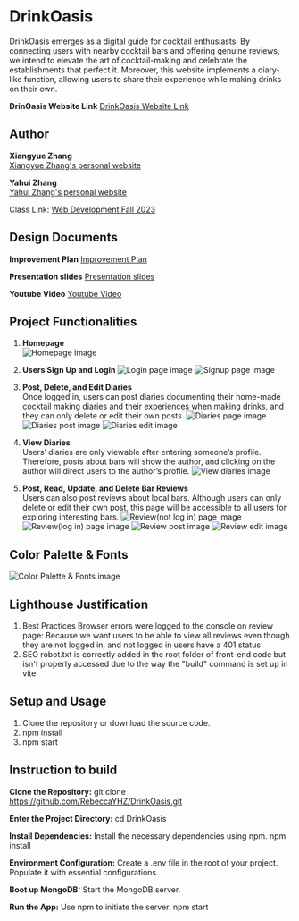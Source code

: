 # DrinkOasis

DrinkOasis emerges as a digital guide for cocktail enthusiasts. By connecting users with nearby cocktail bars and offering genuine reviews, we intend to elevate the art of cocktail-making and celebrate the establishments that perfect it. Moreover, this website implements a diary-like function, allowing users to share their experience while making drinks on their own. 

**DrinOasis Website Link**
[DrinkOasis Website Link](https://drinkoasisv2.onrender.com/)

## Author

**Xiangyue Zhang**  
[Xiangyue Zhang's personal website](https://rebeccazzha.github.io/)

**Yahui Zhang**  
[Yahui Zhang's personal website](https://rebeccayhz.github.io/Welcome-to-know-me/)

Class Link: [Web Development Fall 2023](https://johnguerra.co/classes/webDevelopment_fall_2023/)

## Design Documents

**Improvement Plan**
[Improvement Plan](https://docs.google.com/document/d/10Jnv5J87FlGdX1pgOJYjYwuSxs-AQHQ1Out3IFNADDw/edit?usp=sharing)

**Presentation slides**
[Presentation slides](https://www.canva.com/design/DAFzp16hnU8/TpF0pr1Au025IUZH15PuIw/edit?utm_content=DAFzp16hnU8&utm_campaign=designshare&utm_medium=link2&utm_source=sharebutton)

**Youtube Video**
[Youtube Video](https://youtu.be/4yUA7QiihvQ)

## Project Functionalities

1. **Homepage**  
   ![Homepage image](https://github.com/RebeccaYHZ/DrinkOasis/blob/Revised-Usability/vite-project/src/assets/img/homepage.png)
   
2. **Users Sign Up and Login**
   ![Login page image](https://github.com/RebeccaYHZ/DrinkOasis/blob/Revised-Usability/vite-project/src/assets/img/login.png)
   ![Signup page image](https://github.com/RebeccaYHZ/DrinkOasis/blob/Revised-Usability/vite-project/src/assets/img/registeration.png)

3. **Post, Delete, and Edit Diaries**  
   Once logged in, users can post diaries documenting their home-made cocktail making diaries and their experiences when making drinks, and they can only delete or edit their own posts.
   ![Diaries page image](https://github.com/RebeccaYHZ/DrinkOasis/blob/Revised-Usability/vite-project/src/assets/img/diaries.png)
   ![Diaries post image](https://github.com/RebeccaYHZ/DrinkOasis/blob/Revised-Usability/vite-project/src/assets/img/postdiary.png)
   ![Diaries edit image](https://github.com/RebeccaYHZ/DrinkOasis/blob/Revised-Usability/vite-project/src/assets/img/editdiary.png)

4. **View Diaries**  
   Users’ diaries are only viewable after entering someone’s profile. Therefore, posts about bars will show the author, and clicking on the author will direct users to the author’s profile.
   ![View diaries image](https://github.com/RebeccaYHZ/DrinkOasis/blob/Revised-Usability/vite-project/src/assets/img/otherdiary.png)

5. **Post, Read, Update, and Delete Bar Reviews**  
   Users can also post reviews about local bars. Although users can only delete or edit their own post, this page will be accessible to all users for exploring interesting bars.
   ![Review(not log in) page image](https://github.com/RebeccaYHZ/DrinkOasis/blob/Revised-Usability/vite-project/src/assets/img/reviewnotlogin.png)
   ![Review(log in) page image](https://github.com/RebeccaYHZ/DrinkOasis/blob/Revised-Usability/vite-project/src/assets/img/reviews.png)
   ![Review post image](https://github.com/RebeccaYHZ/DrinkOasis/blob/Revised-Usability/vite-project/src/assets/img/postreview.png)
   ![Review edit image](https://github.com/RebeccaYHZ/DrinkOasis/blob/Revised-Usability/vite-project/src/assets/img/editreview.png)


## Color Palette & Fonts
![Color Palette & Fonts image](https://github.com/RebeccaYHZ/DrinkOasis/blob/Revised-Usability/vite-project/src/assets/img/Screenshot%202023-12-13%20at%201.22.51%20PM.png)

## Lighthouse Justification
1. Best Practices
   Browser errors were logged to the console on review page:
   Because we want users to be able to view all reviews even though they are not logged in, and not logged in users have a 401 status
2. SEO
   robot.txt is correctly added in the root folder of front-end code but isn't properly accessed due to the way the "build" command is set up in vite


## Setup and Usage

1. Clone the repository or download the source code.
2. npm install
3. npm start


## Instruction to build

**Clone the Repository:**
git clone https://github.com/RebeccaYHZ/DrinkOasis.git

**Enter the Project Directory:**
cd DrinkOasis

**Install Dependencies:**
Install the necessary dependencies using npm.
npm install

**Environment Configuration:**
Create a .env file in the root of your project. Populate it with essential configurations. 

**Boot up MongoDB:**
Start the MongoDB server.

**Run the App:**
Use npm to initiate the server.
npm start


